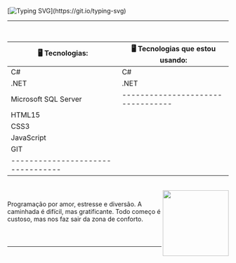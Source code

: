 [![Typing SVG](https://readme-typing-svg.demolab.com?font=Fira+Code&size=19&pause=1000&color=EAA4B6&center=true&vCenter=true&width=435&lines=%F0%9F%91%8B+Ol%C3%A1%2C+meu+nome+%C3%A9+Ruth.;+Sejam+bem+vindos(as)+ao+meu+perfil.)](https://git.io/typing-svg)

<hr>

<br clear="both">

| 🖥️ Tecnologias:                  | 🖥️ Tecnologias que estou usando: |
| --------------------------------- | --------------------------------- |
| C#                                | C#                                |
| .NET                              | .NET                              | 
| Microsoft SQL Server              | --------------------------------- |
| HTML15                            |   
| CSS3                              |
| JavaScript                        |
| GIT                               |
| --------------------------------- | 

<br>

<img align="right" height="150" src="https://user-images.githubusercontent.com/90563215/210445332-17ceea5a-f240-4b41-996c-bc4c9b47ad09.gif"  />

###

<p align="left">Programação por amor, estresse e diversão. A caminhada é difícil, mas gratificante. Todo começo é custoso, mas nos faz sair da zona de conforto.</p>

###
<br>
<hr>
